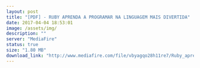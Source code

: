 ```yaml
---
layout: post
title: "[PDF] - RUBY APRENDA A PROGRAMAR NA LINGUAGEM MAIS DIVERTIDA"
date: 2017-04-04 18:53:01
image: /assets/img/
description: ""
server: "MediaFire"
status: true
size: "1.80 MB"
download_link: "http://www.mediafire.com/file/vbyagqo28h11re7/Ruby_aprenda_a_programar_na_linguagem_mais_divertida.pdf"
---
```

